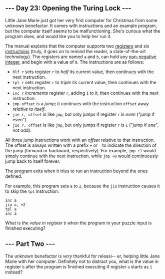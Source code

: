 --- Day 23: Opening the Turing Lock ---
---------------------------------------

Little Jane Marie just got her very first computer for Christmas from
some <span title="Definitely not Wintermute.">unknown benefactor</span>.
It comes with instructions and an example program, but the computer
itself seems to be malfunctioning. She's curious what the program does,
and would like you to help her run it.

The manual explains that the computer supports two
[registers](https://en.wikipedia.org/wiki/Processor_register) and six
[instructions](https://en.wikipedia.org/wiki/Instruction_set) (truly, it
goes on to remind the reader, a state-of-the-art technology). The
registers are named `a` and `b`, can hold any [non-negative
integer](https://en.wikipedia.org/wiki/Natural_number), and begin with a
value of `0`. The instructions are as follows:

-   `hlf r` sets register `r` to *half* its current value, then
    continues with the next instruction.
-   `tpl r` sets register `r` to *triple* its current value, then
    continues with the next instruction.
-   `inc r` *increments* register `r`, adding `1` to it, then continues
    with the next instruction.
-   `jmp offset` is a *jump*; it continues with the instruction `offset`
    away *relative to itself*.
-   `jie r, offset` is like `jmp`, but only jumps if register `r` is
    *even* ("jump if even").
-   `jio r, offset` is like `jmp`, but only jumps if register `r` is `1`
    ("jump if *one*", not odd).

All three jump instructions work with an *offset* relative to that
instruction. The offset is always written with a prefix `+` or `-` to
indicate the direction of the jump (forward or backward, respectively).
For example, `jmp +1` would simply continue with the next instruction,
while `jmp +0` would continuously jump back to itself forever.

The program exits when it tries to run an instruction beyond the ones
defined.

For example, this program sets `a` to `2`, because the `jio` instruction
causes it to skip the `tpl` instruction:

    inc a
    jio a, +2
    tpl a
    inc a

What is *the value in register `b`* when the program in your puzzle
input is finished executing?

--- Part Two ---
----------------

The unknown benefactor is *very* thankful for releasi-- er, helping
little Jane Marie with her computer. Definitely not to distract you,
what is the value in register `b` after the program is finished
executing if register `a` starts as `1` instead?
